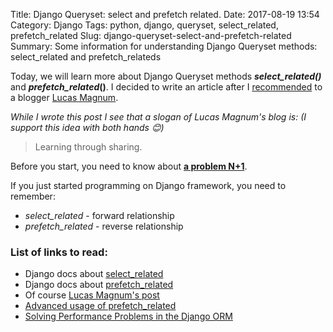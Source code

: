 Title: Django Queryset: select and prefetch related.
Date: 2017-08-19 13:54
Category: Django
Tags: python, django, queryset, select_related, prefetch_related
Slug: django-queryset-select-and-prefetch-related
Summary: Some information for understanding Django Queryset  methods: select_related and prefetch_relateds

Today, we will learn more about Django Queryset methods **_select_related()_** and **_prefetch_related_()**. I decided to write an article after I [recommended](https://medium.com/@dmytrolitvinov/idea-for-the-djangotip-post-select-related-and-prefetch-related-with-new-object-prefetch-f1b8163eb5dd) to a blogger [Lucas Magnum](https://medium.com/@lucasmagnum). 

_While I wrote this post I see that a slogan of Lucas Magnum's blog is:
(I support this idea with both hands :blush:)_
> Learning through sharing. 



Before you start, you need to know about [**a problem N+1**](https://medium.com/@hakibenita/things-you-must-know-about-django-admin-as-your-app-gets-bigger-6be0b0ee9614).

If you just started programming on Django framework, you need to remember:

* _select_related_ - forward relationship
* _prefetch_related_ - reverse relationship

### List of links to read:
* Django docs about [select_related](https://docs.djangoproject.com/en/1.11/ref/models/querysets/#select-related)
* Django docs about [prefetch_related](https://docs.djangoproject.com/en/1.11/ref/models/querysets/#prefetch-related)
* Of course [Lucas Magnum's post](https://medium.com/@lucasmagnum/djangotip-select-prefetch-related-e76b683aa457)
* [Advanced usage of prefetch_related](http://kennethjiang.blogspot.com/2016/01/advanced-usage-of-prefetchrelated-and.html)
* [Solving Performance Problems in the Django ORM](https://medium.com/@hansonkd/performance-problems-in-the-django-orm-1f62b3d04785)